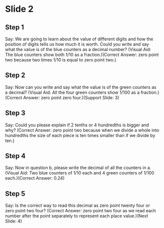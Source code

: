 # Slide 2

## Step 1

Say: We are going to learn about the value of different digits and how the position of digits tells us how much it is worth. Could you write and say what the value is of the blue counters as a decimal number? (Visual Aid: The blue counters show both 1/10 as a fraction.)(Correct Answer: zero point two because two times 1/10 is equal to zero point two.)

## Step 2

Say: Now can you write and say what the value is of the green counters as a decimal? (Visual Aid: All the four green counters show 1/100 as a fraction.)(Correct Answer: zero point zero four.)(Support Slide: 3)

## Step 3

Say: Could you please explain if 2 tenths or 4 hundredths is bigger and why? (Correct Answer: zero point two because when we divide a whole into hundredths the size of each piece is ten times smaller than if we divide by ten.)

## Step 4

Say: Now in question b, please write the decimal of all the counters in a. (Visual Aid: Two blue counters of 1/10 each and 4 green counters of 1/100 each.)(Correct Answer: 0.24)

## Step 5

Say: Is the correct way to read this decimal as zero point twenty four or zero point two four? (Correct Answer: zero point two four as we read each number after the point separately to represent each place value.)(Next Slide: 4)

